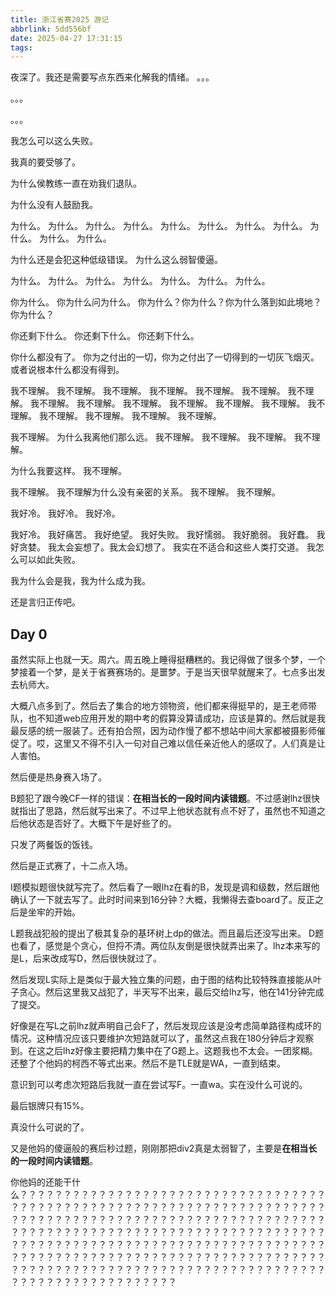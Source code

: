 ```yaml
---
title: 浙江省赛2025 游记
abbrlink: 5dd556bf
date: 2025-04-27 17:31:15
tags:
---
```


夜深了。我还是需要写点东西来化解我的情绪。
。。。

。。。

。。。

我怎么可以这么失败。

我真的要受够了。

为什么侯教练一直在劝我们退队。

为什么没有人鼓励我。

为什么。
为什么。
为什么。
为什么。
为什么。
为什么。
为什么。
为什么。
为什么。
为什么。
为什么。

为什么还是会犯这种低级错误。
为什么这么弱智傻逼。

为什么。
为什么。
为什么。
为什么。
为什么。
为什么。
为什么。

你为什么。
你为什么问为什么。
你为什么？你为什么？你为什么落到如此境地？
你为什么？

你还剩下什么。
你还剩下什么。
你还剩下什么。

你什么都没有了。
你为之付出的一切，你为之付出了一切得到的一切灰飞烟灭。
或者说根本什么都没有得到。

我不理解。
我不理解。
我不理解。
我不理解。
我不理解。
我不理解。
我不理解。
我不理解。
我不理解。
我不理解。
我不理解。
我不理解。
我不理解。
我不理解。
我不理解。
我不理解。
我不理解。
我不理解。

我不理解。
为什么我离他们那么远。
我不理解。
我不理解。
我不理解。
我不理解。

为什么我要这样。
我不理解。

我不理解。
我不理解为什么没有亲密的关系。
我不理解。
我不理解。

我好冷。
我好冷。
我好冷。

我好冷。
我好痛苦。
我好绝望。
我好失败。
我好懦弱。
我好脆弱。
我好蠢。
我好贪婪。
我太会妄想了。我太会幻想了。
我实在不适合和这些人类打交道。
我怎么可以如此失败。

我为什么会是我，我为什么成为我。

还是言归正传吧。

## Day 0

虽然实际上也就一天。周六。周五晚上睡得挺糟糕的。我记得做了很多个梦，一个梦接着一个梦，是关于省赛赛场的。是噩梦。于是当天很早就醒来了。七点多出发去杭师大。

大概八点多到了。然后去了集合的地方领物资，他们都来得挺早的，是王老师带队，也不知道web应用开发的期中考的假算没算请成功，应该是算的。然后就是我最反感的统一服装了。还有拍合照，因为动作慢了都不想站中间大家都被摄影师催促了。哎，这里又不得不引入一句对自己难以信任亲近他人的感叹了。人们真是让人害怕。

然后便是热身赛入场了。

B题犯了跟今晚CF一样的错误：**在相当长的一段时间内读错题**。不过感谢lhz很快就指出了思路，然后就写出来了。不过早上他状态就有点不好了，虽然也不知道之后他状态是否好了。大概下午是好些了的。

只发了两餐饭的饭钱。

然后是正式赛了，十二点入场。

I题模拟题很快就写完了。然后看了一眼lhz在看的B，发现是调和级数，然后跟他确认了一下就去写了。此时时间来到16分钟？大概，我懒得去查board了。反正之后是坐牢的开始。

L题我战犯般的提出了极其复杂的基环树上dp的做法。而且最后还没写出来。
D题也看了，感觉是个贪心，但捋不清。两位队友倒是很快就弄出来了。lhz本来写的是L，后来改成写D，然后很快就过了。

然后发现L实际上是类似于最大独立集的问题，由于图的结构比较特殊直接能从叶子贪心。然后这里我又战犯了，半天写不出来，最后交给lhz写，他在141分钟完成了提交。

好像是在写L之前lhz就声明自己会F了，然后发现应该是没考虑简单路径构成环的情况。这种情况应该只要维护次短路就可以了，虽然这点我在180分钟后才观察到。在这之后lhz好像主要把精力集中在了G题上。这题我也不太会。一团浆糊。还整了个他妈的柯西不等式出来。然后不是TLE就是WA，一直到结束。

意识到可以考虑次短路后我就一直在尝试写F。一直wa。实在没什么可说的。

最后银牌只有15%。

真没什么可说的了。

又是他妈的傻逼般的赛后秒过题，刚刚那把div2真是太弱智了，主要是**在相当长的一段时间内读错题**。

你他妈的还能干什么？？？？？？？？？？？？？？？？？？？？？？？？？？？？？？？？？？？？？？？？？？？？？？？？？？？？？？？？？？？？？？？？？？？？？？？？？？？？？？？？？？？？？？？？？？？？？？？？？？？？？？？？？？？？？？？？？？？？？？？？？？？？？？？？？？？？？？？？？？？？？？？？？？？？？？？？？？？？？？？？？？？？？？？？？？？？？？？？？？？？？？？？？？？？？？？？？？？？？？？？？？？？？？？？？？？？？？？？？？？？？？？？？？？？？？？？？？？？？？？？？？？？？？？？？？？？？？？？？？？？？？？？？？？？？？

